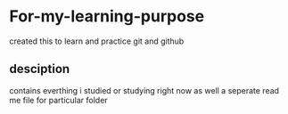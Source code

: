 # For-my-learning-purpose
created this to learn and practice git and github

## desciption
contains everthing i studied or studying right now
as well a seperate read me file for particular folder
